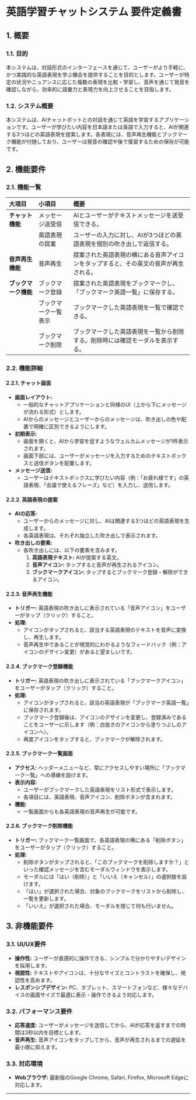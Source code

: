 # 英語学習チャットシステム 要件定義書

## 1. 概要

### 1.1. 目的
本システムは、対話形式のインターフェースを通じて、ユーザーがより手軽に、かつ実践的な英語表現を学ぶ機会を提供することを目的とします。ユーザーが特定の状況やニュアンスに応じた複数の表現を比較・学習し、音声を通じて発音を確認しながら、効率的に語彙力と表現力を向上させることを目指します。

### 1.2. システム概要
本システムは、AIチャットボットとの対話を通じて英語を学習するアプリケーションです。ユーザーが学びたい内容を日本語または英語で入力すると、AIが関連する3つほどの英語表現を提案します。各表現には、音声再生機能とブックマーク機能が付随しており、ユーザーは発音の確認や後で復習するための保存が可能です。

## 2. 機能要件

### 2.1. 機能一覧
| 大項目 | 小項目 | 概要 |
| :--- | :--- | :--- |
| **チャット機能** | メッセージ送受信 | AIとユーザーがテキストメッセージを送受信できる。 |
| | 英語表現の提案 | ユーザーの入力に対し、AIが3つほどの英語表現を個別の吹き出しで返信する。 |
| **音声再生機能** | 音声再生 | 提案された英語表現の横にある音声アイコンをタップすると、その英文の音声が再生される。 |
| **ブックマーク機能** | ブックマーク登録 | 提案された英語表現をブックマークし、「ブックマーク英語一覧」に保存する。 |
| | ブックマーク一覧表示 | ブックマークした英語表現を一覧で確認できる。 |
| | ブックマーク削除 | ブックマークした英語表現を一覧から削除する。削除時には確認モーダルを表示する。 |

### 2.2. 機能詳細

#### 2.2.1. チャット画面
*   **画面レイアウト:**
    *   一般的なチャットアプリケーションと同様のUI（上から下にメッセージが流れる形式）とします。
    *   AIからのメッセージとユーザーからのメッセージは、吹き出しの色や配置で明確に区別できるようにします。
*   **初期表示:**
    *   画面を開くと、AIから学習を促すようなウェルカムメッセージが1件表示されます。
    *   画面下部には、ユーザーがメッセージを入力するためのテキストボックスと送信ボタンを配置します。
*   **メッセージ送信:**
    *   ユーザーはテキストボックスに学びたい内容（例：「お疲れ様です」の英語表現、「会議で使えるフレーズ」など）を入力し、送信します。

#### 2.2.2. 英語表現の提案
*   **AIの応答:**
    *   ユーザーからのメッセージに対し、AIは関連する3つほどの英語表現を生成します。
    *   各英語表現は、それぞれ独立した吹き出しで表示されます。
*   **吹き出しの要素:**
    *   各吹き出しには、以下の要素を含みます。
        1.  **英語表現テキスト:** AIが提案する英文。
        2.  **音声アイコン:** タップすると音声が再生されるアイコン。
        3.  **ブックマークアイコン:** タップするとブックマーク登録・解除ができるアイコン。

#### 2.2.3. 音声再生機能
*   **トリガー:** 英語表現の吹き出しに表示されている「音声アイコン」をユーザーがタップ（クリック）すること。
*   **処理:**
    *   アイコンがタップされると、該当する英語表現のテキストを音声に変換し、再生します。
    *   音声再生中であることが視覚的にわかるようなフィードバック（例：アイコンのデザイン変更）があると望ましいです。

#### 2.2.4. ブックマーク登録機能
*   **トリガー:** 英語表現の吹き出しに表示されている「ブックマークアイコン」をユーザーがタップ（クリック）すること。
*   **処理:**
    *   アイコンがタップされると、該当の英語表現が「ブックマーク英語一覧」に保存されます。
    *   ブックマーク登録後は、アイコンのデザインを変更し、登録済みであることをユーザーに示します（例：白抜きのアイコンから塗りつぶしのアイコンへ）。
    *   再度アイコンをタップすると、ブックマークが解除されます。

#### 2.2.5. ブックマーク一覧画面
*   **アクセス:** ヘッダーメニューなど、常にアクセスしやすい場所に「ブックマーク一覧」への導線を設けます。
*   **表示内容:**
    *   ユーザーがブックマークした英語表現をリスト形式で表示します。
    *   各項目には、英語表現、音声アイコン、削除ボタンが含まれます。
*   **機能:**
    *   一覧画面からも各英語表現の音声再生が可能です。

#### 2.2.6. ブックマーク削除機能
*   **トリガー:** ブックマーク一覧画面で、各英語表現の横にある「削除ボタン」をユーザーがタップ（クリック）すること。
*   **処理:**
    *   削除ボタンがタップされると、「このブックマークを削除しますか？」といった確認メッセージを含むモーダルウィンドウを表示します。
    *   モーダルには「はい（削除）」と「いいえ（キャンセル）」の選択肢を設けます。
    *   「はい」が選択された場合、対象のブックマークをリストから削除し、一覧を更新します。
    *   「いいえ」が選択された場合、モーダルを閉じて何も行いません。

## 3. 非機能要件

### 3.1. UI/UX要件
*   **操作性:** ユーザーが直感的に操作できる、シンプルで分かりやすいデザインを採用します。
*   **視認性:** テキストやアイコンは、十分なサイズとコントラストを確保し、視認性を高めます。
*   **レスポンシブデザイン:** PC、タブレット、スマートフォンなど、様々なデバイスの画面サイズで最適に表示・操作できるよう対応します。

### 3.2. パフォーマンス要件
*   **応答速度:** ユーザーがメッセージを送信してから、AIが応答を返すまでの時間は3秒以内を目標とします。
*   **音声再生:** 音声アイコンをタップしてから、音声が再生されるまでの遅延を最小限に抑えます。

### 3.3. 対応環境
*   **Webブラウザ:** 最新版のGoogle Chrome, Safari, Firefox, Microsoft Edgeに対応します。

---